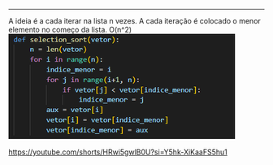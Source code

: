 

---

A ideia é a cada iterar na lista n vezes. A cada iteração é colocado o menor elemento no começo da lista. O(n^2)
![Pasted image 20250624164925](../../attachments/Pasted%20image%2020250624164925.png)

https://youtube.com/shorts/HRwi5gwlB0U?si=Y5hk-XiKaaFS5hu1